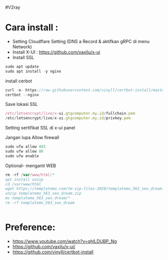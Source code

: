 #V2ray

# Cara install :
* Setting Cloudflare Setting (DNS a Record & aktifkan gRPC di menu Network)
* Install X-UI :
https://github.com/vaxilu/x-ui
* Install SSL
```javascript
sudo apt update
sudo apt install -y nginx
```
install cerbot
```javascript
curl -o- https://raw.githubusercontent.com/vinyll/certbot-install/master/install.sh | bash
certbot --nginx
```

Save lokasi SSL
```javascript
/etc/letsencrypt/live/x-ui.gtgcomputer.my.id/fullchain.pem
/etc/letsencrypt/live/x-ui.gtgcomputer.my.id/privkey.pem
```
Setting sertifikat SSL di x-ui panel

Jangan lupa Allow firewall
```javascript
sudo ufw allow 443
sudo ufw allow 80
sudo ufw enable
```


Optional- menganti WEB
```javascript
rm -rf /var/www/html/*
apt install unzip
cd /var/www/html
wget https://templatemo.com/tm-zip-files-2020/templatemo_563_seo_dream.zip
unzip templatemo_563_seo_dream.zip
mv templatemo_563_seo_dream/* .
rm -rf templatemo_563_seo_dream
```


```javascript
```















# Preference:
* https://www.youtube.com/watch?v=qhlLDUBP_Ng
* https://github.com/vaxilu/x-ui/
* https://github.com/vinyll/certbot-install
